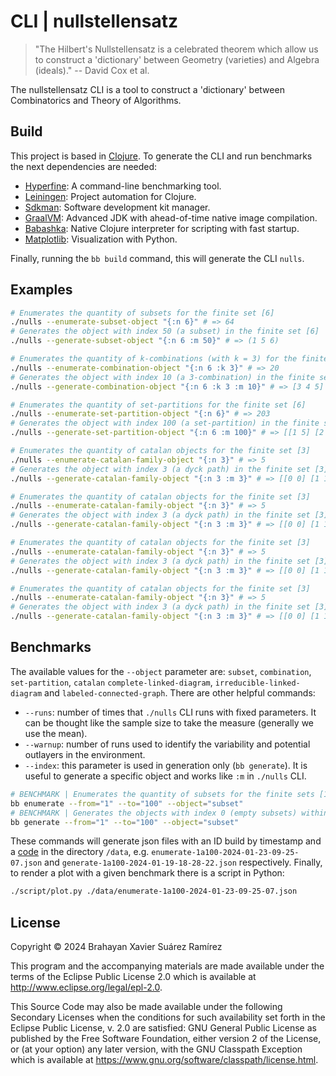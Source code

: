 # CLI | nullstellensatz

> "The Hilbert's Nullstellensatz is a celebrated theorem which allow us to construct a 'dictionary' between Geometry (varieties) and Algebra (ideals)."
> -- David Cox et al.

The nullstellensatz CLI is a tool to construct a 'dictionary' between Combinatorics and Theory of Algorithms.

## Build

This project is based in [Clojure](https://clojure.org/guides/install_clojure). To generate the CLI and run benchmarks the next dependencies are needed:

- [Hyperfine](https://github.com/sharkdp/hyperfine): A command-line benchmarking tool.
- [Leiningen](https://codeberg.org/leiningen/leiningen): Project automation for Clojure.
- [Sdkman](https://sdkman.io/): Software development kit manager.
- [GraalVM](https://www.graalvm.org/downloads/): Advanced JDK with ahead-of-time native image compilation.
- [Babashka](https://github.com/babashka/babashka): Native Clojure interpreter for scripting with fast startup.
- [Matplotlib](https://matplotlib.org/): Visualization with Python.

Finally, running the `bb build` command, this will generate the CLI `nulls`.

## Examples

``` sh
# Enumerates the quantity of subsets for the finite set [6]
./nulls --enumerate-subset-object "{:n 6}" # => 64
# Generates the object with index 50 (a subset) in the finite set [6]
./nulls --generate-subset-object "{:n 6 :m 50}" # => (1 5 6)
```

``` sh
# Enumerates the quantity of k-combinations (with k = 3) for the finite set [6]
./nulls --enumerate-combination-object "{:n 6 :k 3}" # => 20
# Generates the object with index 10 (a 3-combination) in the finite set [6]
./nulls --generate-combination-object "{:n 6 :k 3 :m 10}" # => [3 4 5]
```

``` sh
# Enumerates the quantity of set-partitions for the finite set [6]
./nulls --enumerate-set-partition-object "{:n 6}" # => 203
# Generates the object with index 100 (a set-partition) in the finite set [6]
./nulls --generate-set-partition-object "{:n 6 :m 100}" # => [[1 5] [2 3 4 6]]
```

``` sh
# Enumerates the quantity of catalan objects for the finite set [3]
./nulls --enumerate-catalan-family-object "{:n 3}" # => 5
# Generates the object with index 3 (a dyck path) in the finite set [3]
./nulls --generate-catalan-family-object "{:n 3 :m 3}" # => [[0 0] [1 1] [2 2] [3 1] [4 0] [5 1] [6 0]]
```

``` sh
# Enumerates the quantity of catalan objects for the finite set [3]
./nulls --enumerate-catalan-family-object "{:n 3}" # => 5
# Generates the object with index 3 (a dyck path) in the finite set [3]
./nulls --generate-catalan-family-object "{:n 3 :m 3}" # => [[0 0] [1 1] [2 2] [3 1] [4 0] [5 1] [6 0]]
```

``` sh
# Enumerates the quantity of catalan objects for the finite set [3]
./nulls --enumerate-catalan-family-object "{:n 3}" # => 5
# Generates the object with index 3 (a dyck path) in the finite set [3]
./nulls --generate-catalan-family-object "{:n 3 :m 3}" # => [[0 0] [1 1] [2 2] [3 1] [4 0] [5 1] [6 0]]
```

``` sh
# Enumerates the quantity of catalan objects for the finite set [3]
./nulls --enumerate-catalan-family-object "{:n 3}" # => 5
# Generates the object with index 3 (a dyck path) in the finite set [3]
./nulls --generate-catalan-family-object "{:n 3 :m 3}" # => [[0 0] [1 1] [2 2] [3 1] [4 0] [5 1] [6 0]]
```

## Benchmarks

The available values for the `--object` parameter are: `subset`, `combination`, `set-partition`, `catalan` `complete-linked-diagram`, `irreducible-linked-diagram` and `labeled-connected-graph`. There are other helpful commands:
- `--runs`: number of times that `./nulls` CLI runs with fixed parameters. It can be thought like the sample size to take the measure (generally we use the mean).
- `--warnup`: number of runs used to identify the variability and potential outlayers in the environment.
- `--index`: this parameter is used in generation only (`bb generate`). It is useful to generate a specific object and works like `:m` in `./nulls` CLI.

``` sh
# BENCHMARK | Enumerates the quantity of subsets for the finite sets [1], [2], ..., [100]
bb enumerate --from="1" --to="100" --object="subset"
# BENCHMARK | Generates the objects with index 0 (empty subsets) within the finite sets [1], [2], ..., [100]
bb generate --from="1" --to="100" --object="subset"
```

These commands will generate json files with an ID build by timestamp and a [code](https://github.com/brahayan-dev/nullstellensatz/blob/main/script/plot.py#L15-L21) in the directory `/data`, e.g. `enumerate-1a100-2024-01-23-09-25-07.json` and `generate-1a100-2024-01-19-18-28-22.json` respectively. Finally, to render a plot with a given benchmark there is a script in Python:

``` sh
./script/plot.py ./data/enumerate-1a100-2024-01-23-09-25-07.json
```

## License

Copyright © 2024 Brahayan Xavier Suárez Ramírez

This program and the accompanying materials are made available under the
terms of the Eclipse Public License 2.0 which is available at
http://www.eclipse.org/legal/epl-2.0.

This Source Code may also be made available under the following Secondary
Licenses when the conditions for such availability set forth in the Eclipse
Public License, v. 2.0 are satisfied: GNU General Public License as published by
the Free Software Foundation, either version 2 of the License, or (at your
option) any later version, with the GNU Classpath Exception which is available
at https://www.gnu.org/software/classpath/license.html.
